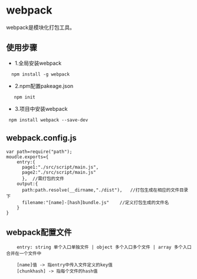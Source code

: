 # webpack
webpack是模块化打包工具。

## 使用步骤
  + 1.全局安装webpack
  ```
    npm install -g webpack
  ```
  + 2.npm配置pakeage.json  
  ```
     npm init
  ```
  + 3.项目中安装webpack
  ```
   npm install webpack --save-dev
  ```

## webpack.config.js
```
var path=require("path");
moudle.exports={
    entry:{
      page1:"./src/script/main.js",
      page2:"./src/script/main.js"
      },  //需打包的文件
    output:{
      path:path.resolve(__dirname,"./dist"),   //打包生成在相应的文件目录下
      filename:"[name]-[hash]bundle.js"    //定义打包生成的文件名
    }
}

```

## webpack配置文件
```
    entry: string 单个入口单独文件 | object 多个入口多个文件 | array 多个入口合并在一个文件中

    [name]值 -> 指entry中传入文件定义的key值
    [chunkhash] -> 指每个文件的hash值
```
